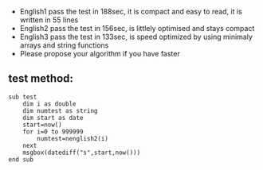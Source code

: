 - English1 pass the test in 188sec, it is compact and easy to read, it is written in 55 lines
- English2 pass the test in 156sec, is littlely optimised and stays compact
- English3 pass the test in 133sec, is speed optimized by using minimaly arrays and string functions
- Please propose your algorithm if you have faster

## test method:
 
```
sub test
	dim i as double
	dim numtest as string
	dim start as date
	start=now()
	for i=0 to 999999
		numtest=nenglish2(i)
	next
	msgbox(datediff("s",start,now()))
end sub
```
